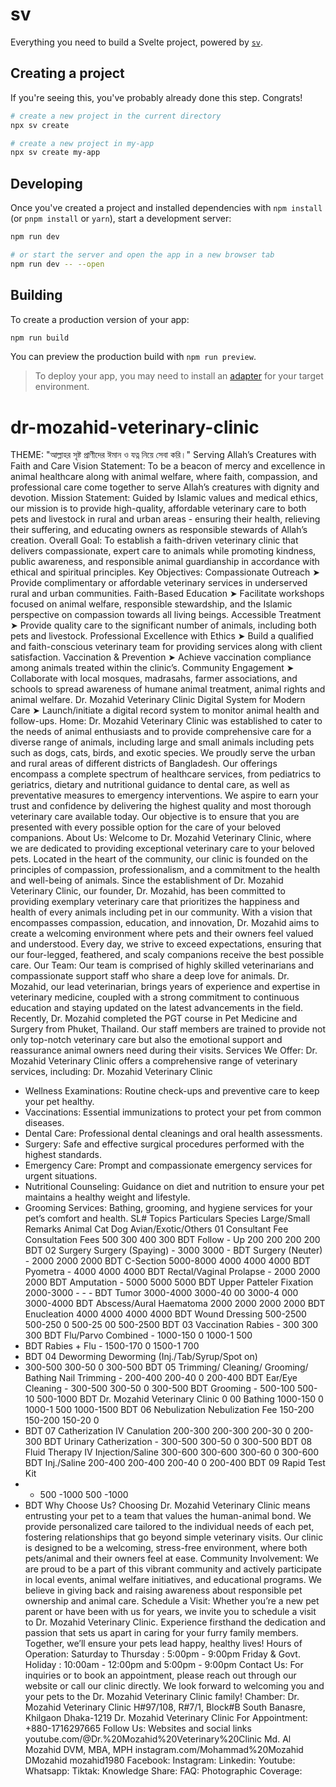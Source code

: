 # sv

Everything you need to build a Svelte project, powered by [`sv`](https://github.com/sveltejs/cli).

## Creating a project

If you're seeing this, you've probably already done this step. Congrats!

```sh
# create a new project in the current directory
npx sv create

# create a new project in my-app
npx sv create my-app
```

## Developing

Once you've created a project and installed dependencies with `npm install` (or `pnpm install` or `yarn`), start a development server:

```sh
npm run dev

# or start the server and open the app in a new browser tab
npm run dev -- --open
```

## Building

To create a production version of your app:

```sh
npm run build
```

You can preview the production build with `npm run preview`.

> To deploy your app, you may need to install an [adapter](https://svelte.dev/docs/kit/adapters) for your target environment.
# dr-mozahid-veterinary-clinic
THEME:
"আল্লাহর সৃষ্ট প্রাণীদের ঈমান ও যত্ন নিয়ে সেবা করি।"
Serving Allah’s Creatures with Faith and Care
Vision Statement:
To be a beacon of mercy and excellence in animal healthcare along with animal
welfare, where faith, compassion, and professional care come together to serve
Allah’s creatures with dignity and devotion.
Mission Statement:
Guided by Islamic values and medical ethics, our mission is to provide high-quality,
affordable veterinary care to both pets and livestock in rural and urban areas -
ensuring their health, relieving their suffering, and educating owners as
responsible stewards of Allah’s creation.
Overall Goal:
To establish a faith-driven veterinary clinic that delivers compassionate, expert
care to animals while promoting kindness, public awareness, and responsible
animal guardianship in accordance with ethical and spiritual principles.
Key Objectives:
Compassionate Outreach
➤ Provide complimentary or affordable veterinary services in underserved rural
and urban communities.
Faith-Based Education
➤ Facilitate workshops focused on animal welfare, responsible stewardship, and
the Islamic perspective on compassion towards all living beings.
Accessible Treatment
➤ Provide quality care to the significant number of animals, including both pets
and livestock.
Professional Excellence with Ethics
➤ Build a qualified and faith-conscious veterinary team for providing services
along with client satisfaction.
Vaccination & Prevention
➤ Achieve vaccination compliance among animals treated within the clinic’s.
Community Engagement
➤ Collaborate with local mosques, madrasahs, farmer associations, and schools
to spread awareness of humane animal treatment, animal rights and animal
welfare.
Dr. Mozahid Veterinary Clinic
Digital System for Modern Care
➤ Launch/initiate a digital record system to monitor animal health and follow-ups.
Home:
Dr. Mozahid Veterinary Clinic was established to cater to the needs of animal
enthusiasts and to provide comprehensive care for a diverse range of animals,
including large and small animals including pets such as dogs, cats, birds, and
exotic species. We proudly serve the urban and rural areas of different districts of
Bangladesh. Our offerings encompass a complete spectrum of healthcare
services, from pediatrics to geriatrics, dietary and nutritional guidance to dental
care, as well as preventative measures to emergency interventions. We aspire to
earn your trust and confidence by delivering the highest quality and most
thorough veterinary care available today. Our objective is to ensure that you are
presented with every possible option for the care of your beloved companions.
About Us:
Welcome to Dr. Mozahid Veterinary Clinic, where we are dedicated to providing
exceptional veterinary care to your beloved pets. Located in the heart of the
community, our clinic is founded on the principles of compassion,
professionalism, and a commitment to the health and well-being of animals.
Since the establishment of Dr. Mozahid Veterinary Clinic, our founder, Dr.
Mozahid, has been committed to providing exemplary veterinary care that
prioritizes the happiness and health of every animals including pet in our
community. With a vision that encompasses compassion, education, and
innovation, Dr. Mozahid aims to create a welcoming environment where pets and
their owners feel valued and understood. Every day, we strive to exceed
expectations, ensuring that our four-legged, feathered, and scaly companions
receive the best possible care.
Our Team:
Our team is comprised of highly skilled veterinarians and compassionate support
staff who share a deep love for animals. Dr. Mozahid, our lead veterinarian, brings
years of experience and expertise in veterinary medicine, coupled with a strong
commitment to continuous education and staying updated on the latest
advancements in the field. Recently, Dr. Mozahid completed the PGT course in Pet
Medicine and Surgery from Phuket, Thailand. Our staff members are trained to
provide not only top-notch veterinary care but also the emotional support and
reassurance animal owners need during their visits.
Services We Offer:
Dr. Mozahid Veterinary Clinic offers a comprehensive range of veterinary services,
including:
Dr. Mozahid Veterinary Clinic
- Wellness Examinations: Routine check-ups and preventive care to keep your pet
healthy.
- Vaccinations: Essential immunizations to protect your pet from common
diseases.
- Dental Care: Professional dental cleanings and oral health assessments.
- Surgery: Safe and effective surgical procedures performed with the highest
standards.
- Emergency Care: Prompt and compassionate emergency services for urgent
situations.
- Nutritional Counseling: Guidance on diet and nutrition to ensure your pet
maintains a healthy weight and lifestyle.
- Grooming Services: Bathing, grooming, and hygiene services for your pet’s
comfort and health.
SL# Topics Particulars
Species
Large/Small Remarks
Animal
Cat Dog Avian/Exotic/Others
01
Consultant
Fee
Consultation Fees 500 300 400 300 BDT
Follow - Up 200 200 200 200 BDT
02 Surgery
Surgery (Spaying) - 3000 3000 - BDT
Surgery (Neuter) - 2000 2000 2000 BDT
C-Section 5000-8000 4000 4000 4000 BDT
Pyometra - 4000 4000 4000 BDT
Rectal/Vaginal Prolapse - 2000 2000 2000 BDT
Amputation - 5000 5000 5000 BDT
Upper Patteler Fixation 2000-3000 - - - BDT
Tumor 3000-4000 3000-40
00
3000-4
000
3000-4000 BDT
Abscess/Aural
Haematoma
2000 2000 2000 2000 BDT
Enucleation 4000 4000 4000 4000 BDT
Wound Dressing 500-2500 500-250
0
500-25
00
500-2500 BDT
03 Vaccination
Rabies - 300 300 300 BDT
Flu/Parvo Combined - 1000-150
0
1000-1
500
- BDT
Rabies + Flu - 1500-170
0
1500-1
700
- BDT
04 Deworming
Deworming
(Inj./Tab/Syrup/Spot on)
- 300-500 300-50
0
300-500 BDT
05
Trimming/
Cleaning/
Grooming/
Bathing
Nail Trimming - 200-400 200-40
0
200-400 BDT
Ear/Eye Cleaning - 300-500 300-50
0
300-500 BDT
Grooming - 500-100 500-10 500-1000 BDT
Dr. Mozahid Veterinary Clinic
0 00
Bathing 1000-150
0
1000-1
500
1000-1500 BDT
06
Nebulization Nebulization Fee 150-200 150-200 150-20
0
- BDT
07 Catherization
IV Canulation 200-300 200-300 200-30
0
200-300 BDT
Urinary Catherization - 300-500 300-50
0
300-500 BDT
08
Fluid
Therapy
IV Injection/Saline 300-600 300-600 300-60
0
300-600 BDT
Inj./Saline 200-400 200-400 200-40
0
200-400 BDT
09
Rapid Test
Kit
- - 500
-1000
500
-1000
- BDT
Why Choose Us?
Choosing Dr. Mozahid Veterinary Clinic means entrusting your pet to a team that
values the human-animal bond. We provide personalized care tailored to the
individual needs of each pet, fostering relationships that go beyond simple
veterinary visits. Our clinic is designed to be a welcoming, stress-free
environment, where both pets/animal and their owners feel at ease.
Community Involvement:
We are proud to be a part of this vibrant community and actively participate in
local events, animal welfare initiatives, and educational programs. We believe in
giving back and raising awareness about responsible pet ownership and animal
care.
Schedule a Visit:
Whether you’re a new pet parent or have been with us for years, we invite you to
schedule a visit to Dr. Mozahid Veterinary Clinic. Experience firsthand the
dedication and passion that sets us apart in caring for your furry family members.
Together, we’ll ensure your pets lead happy, healthy lives!
Hours of Operation:
Saturday to Thursday : 5:00pm - 9:00pm
Friday & Govt. Holiday : 10:00am - 12:00pm and 5:00pm - 9:00pm
Contact Us:
For inquiries or to book an appointment, please reach out through our website or
call our clinic directly. We look forward to welcoming you and your pets to the Dr.
Mozahid Veterinary Clinic family!
Chamber:
Dr. Mozahid Veterinary Clinic
H#97/108, R#7/1, Block#B
South Banasre, Khilgaon
Dhaka-1219
Dr. Mozahid Veterinary Clinic
For Appointment: +880-1716297665
Follow Us:
Websites and social links
youtube.com/@Dr.%20Mozahid%20Veterinary%20Clinic
Md. Al Mozahid DVM, MBA, MPH
instagram.com/Mohammad%20Mozahid
DMozahid
mozahid1980
Facebook:
Instagram:
Linkedin:
Youtube:
Whatsapp:
Tiktak:
Knowledge Share:
FAQ:
Photographic Coverage: